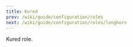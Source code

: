 ```yaml
---
title: Kured
prev: /wiki/guide/configuration/roles
next: /wiki/guide/configuration/roles/longhorn
---
```


Kured role.

<!--more-->
